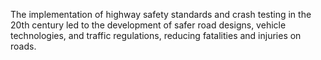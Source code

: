 The implementation of highway safety standards and crash testing in the 20th century led to the development of safer road designs, vehicle technologies, and traffic regulations, reducing fatalities and injuries on roads.
